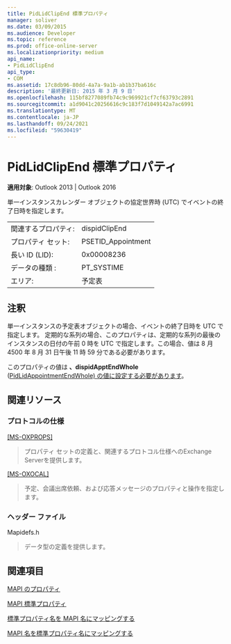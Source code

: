 ```yaml
---
title: PidLidClipEnd 標準プロパティ
manager: soliver
ms.date: 03/09/2015
ms.audience: Developer
ms.topic: reference
ms.prod: office-online-server
ms.localizationpriority: medium
api_name:
- PidLidClipEnd
api_type:
- COM
ms.assetid: 17c8db96-80dd-4a7a-9a1b-ab1b37ba616c
description: '最終更新日: 2015 年 3 月 9 日'
ms.openlocfilehash: 115bf8277089fb74c9c969921cf7cf63793c2891
ms.sourcegitcommit: a1d9041c20256616c9c183f7d1049142a7ac6991
ms.translationtype: MT
ms.contentlocale: ja-JP
ms.lasthandoff: 09/24/2021
ms.locfileid: "59630419"
---
```

# <a name="pidlidclipend-canonical-property"></a>PidLidClipEnd 標準プロパティ

  
  
**適用対象**: Outlook 2013 | Outlook 2016 
  
単一インスタンスカレンダー オブジェクトの協定世界時 (UTC) でイベントの終了日時を指定します。 
  
|||
|:-----|:-----|
|関連するプロパティ:  <br/> |dispidClipEnd  <br/> |
|プロパティ セット:  <br/> |PSETID_Appointment  <br/> |
|長い ID (LID):  <br/> |0x00008236  <br/> |
|データの種類 :   <br/> |PT_SYSTIME  <br/> |
|エリア:  <br/> |予定表  <br/> |
   
## <a name="remarks"></a>注釈

単一インスタンスの予定表オブジェクトの場合、イベントの終了日時を UTC で指定します。 定期的な系列の場合、このプロパティは、定期的な系列の最後のインスタンスの日付の午前 0 時を UTC で指定します。この場合、値は 8 月 4500 年 8 月 31 日午後 11 時 59 分である必要があります。
  
このプロパティの値は **、dispidApptEndWhole** ([PidLidAppointmentEndWhole) の値に設定する必要があります](pidlidappointmentendwhole-canonical-property.md)。
  
## <a name="related-resources"></a>関連リソース

### <a name="protocol-specifications"></a>プロトコルの仕様

[[MS-OXPROPS]](https://msdn.microsoft.com/library/f6ab1613-aefe-447d-a49c-18217230b148%28Office.15%29.aspx)
  
> プロパティ セットの定義と、関連するプロトコル仕様へのExchange Serverを提供します。
    
[[MS-OXOCAL]](https://msdn.microsoft.com/library/09861fde-c8e4-4028-9346-e7c214cfdba1%28Office.15%29.aspx)
  
> 予定、会議出席依頼、および応答メッセージのプロパティと操作を指定します。
    
### <a name="header-files"></a>ヘッダー ファイル

Mapidefs.h
  
> データ型の定義を提供します。
    
## <a name="see-also"></a>関連項目



[MAPI のプロパティ](mapi-properties.md)
  
[MAPI 標準プロパティ](mapi-canonical-properties.md)
  
[標準プロパティ名を MAPI 名にマッピングする](mapping-canonical-property-names-to-mapi-names.md)
  
[MAPI 名を標準プロパティ名にマッピングする](mapping-mapi-names-to-canonical-property-names.md)

